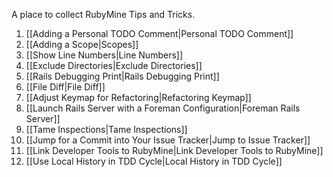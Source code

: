 A place to collect RubyMine Tips and Tricks.

1. [[Adding a Personal TODO Comment|Personal TODO Comment]]
1. [[Adding a Scope|Scopes]]
1. [[Show Line Numbers|Line Numbers]]
1. [[Exclude Directories|Exclude Directories]]
1. [[Rails Debugging Print|Rails Debugging Print]]
1. [[File Diff|File Diff]]
1. [[Adjust Keymap for Refactoring|Refactoring Keymap]]
1. [[Launch Rails Server with a Foreman Configuration|Foreman Rails Server]]
1. [[Tame Inspections|Tame Inspections]]
1. [[Jump for a Commit into Your Issue Tracker|Jump to Issue Tracker]]
1. [[Link Developer Tools to RubyMine|Link Developer Tools to RubyMine]]
1. [[Use Local History in TDD Cycle|Local History in TDD Cycle]]
